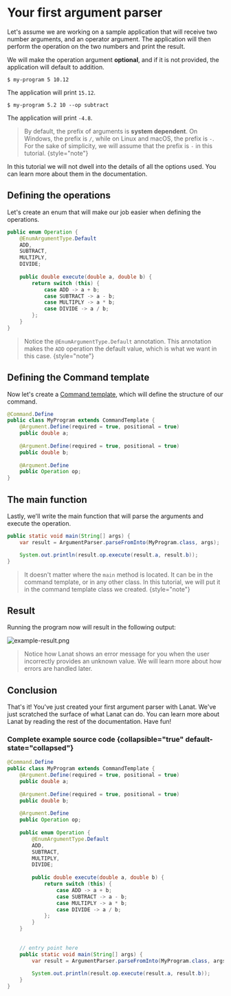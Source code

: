 # Your first argument parser

Let's assume we are working on a sample application that will receive two number arguments, and an
operator argument. The application will then perform the operation on the two numbers and print the
result.

We will make the operation argument **optional**, and if it is not provided, the application will default
to addition.

<procedure title="Examples">

<step>

````Console
$ my-program 5 10.12
````
The application will print `15.12`.
</step>
<step>

````Console
$ my-program 5.2 10 --op subtract
````
The application will print `-4.8`.

</step>
</procedure>

> By default, the prefix of arguments is **system dependent**. On Windows, the prefix is `/`, while on
> Linux and macOS, the prefix is `-`. For the sake of simplicity, we will assume that the prefix is
> `-` in this tutorial.
{style="note"}

In this tutorial we will not dwell into the details of all the options used. You can learn more about
them in the documentation.

## Defining the operations

Let's create an enum that will make our job easier when defining the operations.

````Java
public enum Operation {
	@EnumArgumentType.Default
	ADD,
	SUBTRACT,
	MULTIPLY,
	DIVIDE;
	
	public double execute(double a, double b) {
		return switch (this) {
			case ADD -> a + b;
			case SUBTRACT -> a - b;
			case MULTIPLY -> a * b;
			case DIVIDE -> a / b;
		};
	}
}
````

> Notice the `@EnumArgumentType.Default` annotation. This annotation makes the `ADD` operation the default value, which
> is what we want in this case.
> {style="note"}

## Defining the Command template

Now let's create a [Command template](Command-templates.md), which will define the structure of our command.

````Java
@Command.Define
public class MyProgram extends CommandTemplate {
	@Argument.Define(required = true, positional = true)
	public double a;
	
	@Argument.Define(required = true, positional = true)
	public double b;
	
	@Argument.Define
	public Operation op;
}
````

## The main function

Lastly, we'll write the main function that will parse the arguments and execute the operation.

````Java
public static void main(String[] args) {
	var result = ArgumentParser.parseFromInto(MyProgram.class, args);

	System.out.println(result.op.execute(result.a, result.b));
}
````

> It doesn't matter where the ``main`` method is located. It can be in the command template, or in
> any other class. In this tutorial, we will put it in the command template class we created.
{style="note"}


## Result

Running the program now will result in the following output:

![example-result.png](example-result.png "Result on the terminal")

> Notice how Lanat shows an error message for you when the user incorrectly provides an unknown value.
> We will learn more about how errors are handled later.


## Conclusion

That's it! You've just created your first argument parser with Lanat.
We've just scratched the surface of what Lanat can do. You can learn more about Lanat by reading
the rest of the documentation. Have fun!

### Complete example source code {collapsible="true" default-state="collapsed"}

````Java
@Command.Define
public class MyProgram extends CommandTemplate {
	@Argument.Define(required = true, positional = true)
	public double a;
	
	@Argument.Define(required = true, positional = true)
	public double b;
	
	@Argument.Define
	public Operation op;
	
	public enum Operation {
		@EnumArgumentType.Default
		ADD,
		SUBTRACT,
		MULTIPLY,
		DIVIDE;
		
		public double execute(double a, double b) {
			return switch (this) {
				case ADD -> a + b;
				case SUBTRACT -> a - b;
				case MULTIPLY -> a * b;
				case DIVIDE -> a / b;
			};
		}
	}
	
	
	// entry point here
	public static void main(String[] args) {
		var result = ArgumentParser.parseFromInto(MyProgram.class, args);
	
		System.out.println(result.op.execute(result.a, result.b));
	}
}
````
